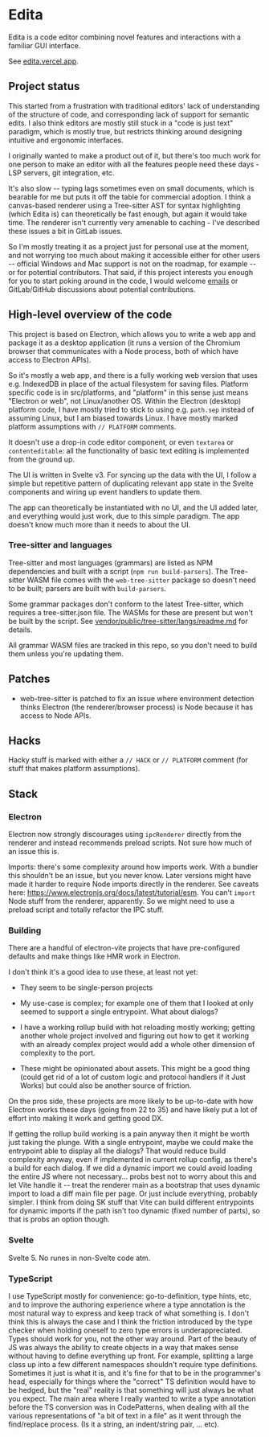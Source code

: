 # Edita

Edita is a code editor combining novel features and interactions with a familiar GUI interface.

See [edita.vercel.app](//edita.vercel.app/).

## Project status

This started from a frustration with traditional editors' lack of understanding of the structure of code, and corresponding lack of support for semantic edits. I also think editors are mostly still stuck in a "code is just text" paradigm, which is mostly true, but restricts thinking around designing intuitive and ergonomic interfaces.

I originally wanted to make a product out of it, but there's too much work for one person to make an editor with all the features people need these days - LSP servers, git integration, etc.

It's also slow -- typing lags sometimes even on small documents, which is bearable for me but puts it off the table for commercial adoption. I think a canvas-based renderer using a Tree-sitter AST for syntax highlighting (which Edita is) can theoretically be fast enough, but again it would take time. The renderer isn't currently very amenable to caching - I've described these issues a bit in GitLab issues.

So I'm mostly treating it as a project just for personal use at the moment, and not worrying too much about making it accessible either for other users -- official Windows and Mac support is not on the roadmap, for example -- or for potential contributors. That said, if this project interests you enough for you to start poking around in the code, I would welcome [emails](mailto:gus@gushogg-blake.com) or GitLab/GitHub discussions about potential contributions.

## High-level overview of the code

This project is based on Electron, which allows you to write a web app and package it as a desktop application (it runs a version of the Chromium browser that communicates with a Node process, both of which have access to Electron APIs).

So it's mostly a web app, and there is a fully working web version that uses e.g. IndexedDB in place of the actual filesystem for saving files. Platform specific code is in src/platforms, and "platform" in this sense just means "Electron or web", not Linux/another OS. Within the Electron (desktop) platform code, I have mostly tried to stick to using e.g. `path.sep` instead of assuming Linux, but I am biased towards Linux. I have mostly marked platform assumptions with `// PLATFORM` comments.

It doesn't use a drop-in code editor component, or even `textarea` or `contenteditable`: all the functionality of basic text editing is implemented from the ground up.

The UI is written in Svelte v3. For syncing up the data with the UI, I follow a simple but repetitive pattern of duplicating relevant app state in the Svelte components and wiring up event handlers to update them.

The app can theoretically be instantiated with no UI, and the UI added later, and everything would just work, due to this simple paradigm. The app doesn't know much more than it needs to about the UI.

### Tree-sitter and languages

Tree-sitter and most languages (grammars) are listed as NPM dependencies and built with a script (`npm run build-parsers`). The Tree-sitter WASM file comes with the `web-tree-sitter` package so doesn't need to be built; parsers are built with `build-parsers`.

Some grammar packages don't conform to the latest Tree-sitter, which requires a tree-sitter.json file. The WASMs for these are present but won't be built by the script. See [vendor/public/tree-sitter/langs/readme.md](vendor/public/tree-sitter/langs/readme.md) for details.

All grammar WASM files are tracked in this repo, so you don't need to build them unless you're updating them.

## Patches

- web-tree-sitter is patched to fix an issue where environment detection thinks Electron (the renderer/browser process) is Node because it has access to Node APIs.

## Hacks

Hacky stuff is marked with either a `// HACK` or `// PLATFORM` comment (for stuff that makes platform assumptions).

## Stack

### Electron

Electron now strongly discourages using `ipcRenderer` directly from the renderer and instead recommends preload scripts. Not sure how much of an issue this is.

Imports: there's some complexity around how imports work. With a bundler this shouldn't be an issue, but you never know. Later versions might have made it harder to require Node imports directly in the renderer. See caveats here: https://www.electronjs.org/docs/latest/tutorial/esm. You can't `import` Node stuff from the renderer, apparently. So we might need to use a preload script and totally refactor the IPC stuff.

### Building

There are a handful of electron-vite projects that have pre-configured defaults and make things like HMR work in Electron.

I don't think it's a good idea to use these, at least not yet:

- They seem to be single-person projects

- My use-case is complex; for example one of them that I looked at only seemed to support a single entrypoint. What about dialogs?

- I have a working rollup build with hot reloading mostly working; getting another whole project involved and figuring out how to get it working with an already complex project would add a whole other dimension of complexity to the port.

- These might be opinionated about assets. This might be a good thing (could get rid of a lot of custom logic and protocol handlers if it Just Works) but could also be another source of friction.

On the pros side, these projects are more likely to be up-to-date with how Electron works these days (going from 22 to 35) and have likely put a lot of effort into making it work and getting good DX.

If getting the rollup build working is a pain anyway then it might be worth just taking the plunge. With a single entrypoint, maybe we could make the entrypoint able to display all the dialogs? That would reduce build complexity anyway, even if implemented in current rollup config, as there's a build for each dialog. If we did a dynamic import we could avoid loading the entire JS where not necessary... probs best not to worry about this and let Vite handle it -- treat the renderer main as a bootstrap that uses dynamic import to load a diff main file per page. Or just include everything, probably simpler. I think from doing SK stuff that Vite can build different entrypoints for dynamic imports if the path isn't too dynamic (fixed number of parts), so that is probs an option though.

### Svelte

Svelte 5. No runes in non-Svelte code atm.

### TypeScript

I use TypeScript mostly for convenience: go-to-definition, type hints, etc, and to improve the authoring experience where a type annotation is the most natural way to express and keep track of what something is. I don't think this is always the case and I think the friction introduced by the type checker when holding oneself to zero type errors is underappreciated. Types should work for you, not the other way around. Part of the beauty of JS was always the ability to create objects in a way that makes sense without having to define everything up front. For example, splitting a large class up into a few different namespaces shouldn't require type definitions. Sometimes it just is what it is, and it's fine for that to be in the programmer's head, especially for things where the "correct" TS definition would have to be hedged, but the "real" reality is that something will just always be what you expect. The main area where I really wanted to write a type annotation before the TS conversion was in CodePatterns, when dealing with all the various representations of "a bit of text in a file" as it went through the find/replace process. (Is it a string, an indent/string pair, ... etc).
